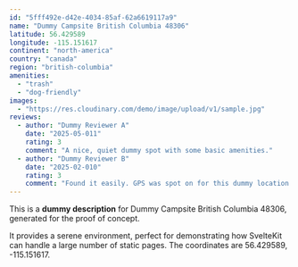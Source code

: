 ```yaml
---
id: "5fff492e-d42e-4034-85af-62a6619117a9"
name: "Dummy Campsite British Columbia 48306"
latitude: 56.429589
longitude: -115.151617
continent: "north-america"
country: "canada"
region: "british-columbia"
amenities:
  - "trash"
  - "dog-friendly"
images:
  - "https://res.cloudinary.com/demo/image/upload/v1/sample.jpg"
reviews:
  - author: "Dummy Reviewer A"
    date: "2025-05-011"
    rating: 3
    comment: "A nice, quiet dummy spot with some basic amenities."
  - author: "Dummy Reviewer B"
    date: "2025-02-010"
    rating: 3
    comment: "Found it easily. GPS was spot on for this dummy location."
---
```


This is a **dummy description** for Dummy Campsite British Columbia 48306, generated for the proof of concept.

It provides a serene environment, perfect for demonstrating how SvelteKit can handle a large number of static pages. The coordinates are 56.429589, -115.151617.
